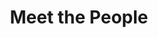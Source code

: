 ---
layout: people
order: 4
title: Meet the People
name: "Miao Cui"
position: "Staff scientist"
current: True
google_scholar: "https://scholar.google.com/citations?hl=en&user=_ItDjB0AAAAJ"
twitter: "https://x.com/miao_cui0330"
headshot: "miao_cui.jpg"
bio: "I am a research scientist in Dr. Xiaojie Qiu's lab, specializing in developing 
novel methodologies for spatial and single-cell multi-omics and applying 
them to uncover mechanisms underlying disease evolution and 
embryogenesis. I earned my Ph.D. from the Chinese University of Hong 
Kong and completed my postdoctoral training at the City University of Hong 
Kong. Previously, I worked as a senior engineer in a leading genomics company and served 
as the director of the Genomics Core at Shenzhen Bay Laboratory.
My career has focused on advancing technologies in sequencing, 
microfluidics, and bioanalysis, as well as their practical applications in 
precision medicine. In the fields of sequencing and bioanalysis, my research 
highlights include: (1) Developing a fully automated digital microfluidic 
platform and kits for diverse library preparation techniques, including WGS, 
amplicon-, and target-capture-based methods. These innovations enabled 
applications in point-of-care metagenomic sequencing, preimplantation 
genetic screening (PGS), noninvasive prenatal testing (NIPT), and cancer 
mutation detection. (2) Utilizing cutting-edge sequencing methodologies, 
such as 10X and Smart-seq-based single-cell sequencing, Stereo-seq-based 
spatial transcriptomics, and Oxford Nanopore-based single-molecule 
sequencing to facilitate discoveries including identifying a new strain of 
heritable hairless mice, detecting Dengue virus in patient blood samples, 
profiling gene expression in dissections from Aedes aegypti mosquitoes and 
investigating the pathogenesis of pseudomyxoma peritonei (PMP). (3) 
Designing and implementing kinetic-based room-temperature signal 
amplification methodologies for single-nucleotide variation (SNV) detection 
in artificial and patient-derived samples. (4) Developing multi-stimulation-
responsive single-chain nanogels for high-throughput detection and imaging 
of circulating tumor cells (CTCs) in lung cancer patients' blood. In 
microfluidics, my previous projects have involved: (1) Designing and 
fabricating droplet-based microfluidic chips for real-time studies of 
biological kinetics. (2) Creating microarrays and microwells for culturing 
tumor spheroids for high-throughput drug screening. (3) Developing 
monodispersed DNA-barcoded microgels and microwells for cell isolation, 
single-cell sequencing, and artificial cell mimicking.
I am passionate about collaborating with experts across diverse fields to 
revolutionize technologies and deepen our understanding of developmental 
biology and disease pathology. Outside of work, I enjoy swimming and 
hiking."
---